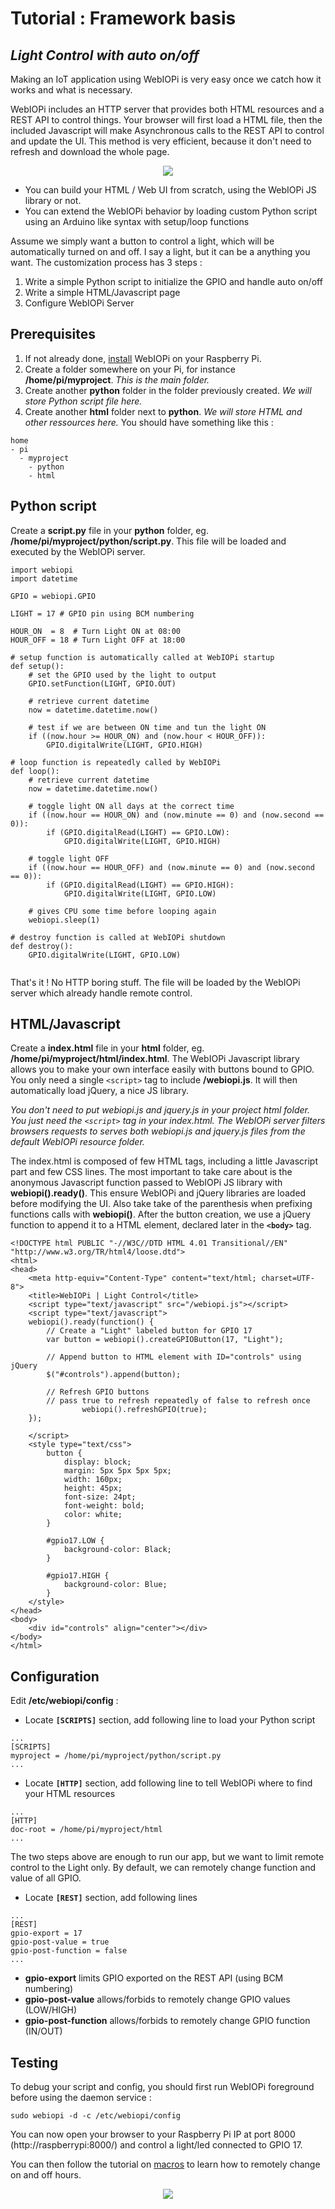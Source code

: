 # Tutorial : Framework basis #
## _Light Control with auto on/off_ ##
Making an IoT application using WebIOPi is very easy once we catch how it works and what is necessary.

WebIOPi includes an HTTP server that provides both HTML resources and a REST API to control things. Your browser will first load a HTML file, then the included Javascript will make Asynchronous calls to the REST API to control and update the UI. This method is very efficient, because it don't need to refresh and download the whole page.

<p align='center'><img src='http://trouch.com/wp-content/uploads/2014/01/webiopi-rest.png' /></p>

  * You can build your HTML / Web UI from scratch, using the WebIOPi JS library or not.
  * You can extend the WebIOPi behavior by loading custom Python script using an Arduino like syntax with setup/loop functions

Assume we simply want a button to control a light, which will be automatically turned on and off. I say a light, but it can be a anything you want. The customization process has 3 steps :
  1. Write a simple Python script to initialize the GPIO and handle auto on/off
  1. Write a simple HTML/Javascript page
  1. Configure WebIOPi Server


## Prerequisites ##
  1. If not already done, [install](INSTALL.md) WebIOPi on your Raspberry Pi.
  1. Create a folder somewhere on your Pi, for instance **/home/pi/myproject**. _This is the main folder._
  1. Create another **python** folder in the folder previously created. _We will store Python script file here._
  1. Create another **html** folder next to **python**. _We will store HTML and other ressources here._
You should have something like this :
```
home
- pi
  - myproject
    - python
    - html
```

## Python script ##
Create a **script.py** file in your **python** folder, eg. **/home/pi/myproject/python/script.py**. This file will be loaded and executed by the WebIOPi server.

```
import webiopi
import datetime

GPIO = webiopi.GPIO

LIGHT = 17 # GPIO pin using BCM numbering

HOUR_ON  = 8  # Turn Light ON at 08:00
HOUR_OFF = 18 # Turn Light OFF at 18:00

# setup function is automatically called at WebIOPi startup
def setup():
    # set the GPIO used by the light to output
    GPIO.setFunction(LIGHT, GPIO.OUT)

    # retrieve current datetime
    now = datetime.datetime.now()

    # test if we are between ON time and tun the light ON
    if ((now.hour >= HOUR_ON) and (now.hour < HOUR_OFF)):
        GPIO.digitalWrite(LIGHT, GPIO.HIGH)

# loop function is repeatedly called by WebIOPi 
def loop():
    # retrieve current datetime
    now = datetime.datetime.now()

    # toggle light ON all days at the correct time
    if ((now.hour == HOUR_ON) and (now.minute == 0) and (now.second == 0)):
        if (GPIO.digitalRead(LIGHT) == GPIO.LOW):
            GPIO.digitalWrite(LIGHT, GPIO.HIGH)

    # toggle light OFF
    if ((now.hour == HOUR_OFF) and (now.minute == 0) and (now.second == 0)):
        if (GPIO.digitalRead(LIGHT) == GPIO.HIGH):
            GPIO.digitalWrite(LIGHT, GPIO.LOW)

    # gives CPU some time before looping again
    webiopi.sleep(1)

# destroy function is called at WebIOPi shutdown
def destroy():
    GPIO.digitalWrite(LIGHT, GPIO.LOW)


```
That's it ! No HTTP boring stuff. The file will be loaded by the WebIOPi server which already handle remote control.

## HTML/Javascript ##
Create a **index.html** file in your **html** folder, eg. **/home/pi/myproject/html/index.html**.
The WebIOPi Javascript library allows you to make your own interface easily with buttons bound to GPIO. You only need a single `<script>` tag to include **/webiopi.js**. It will then automatically load jQuery, a nice JS library.

_You don't need to put webiopi.js and jquery.js in your project html folder. You just need the `<script>` tag in your index.html. The WebIOPi server filters browsers requests to serves both webiopi.js and jquery.js files from the default WebIOPi resource folder._

The index.html is composed of few HTML tags, including a little Javascript part and few CSS lines. The most important to take care about is the anonymous Javascript function passed to WebIOPi JS library with **webiopi().ready()**. This ensure WebIOPi and jQuery libraries are loaded before modifying the UI. Also take take of the parenthesis when prefixing functions calls with **webiopi()**. After the button creation, we use a jQuery function to append it to a HTML element, declared later in the **`<body>`** tag.

```
<!DOCTYPE html PUBLIC "-//W3C//DTD HTML 4.01 Transitional//EN" "http://www.w3.org/TR/html4/loose.dtd">
<html>
<head>
	<meta http-equiv="Content-Type" content="text/html; charset=UTF-8">
	<title>WebIOPi | Light Control</title>
	<script type="text/javascript" src="/webiopi.js"></script>
	<script type="text/javascript">
	webiopi().ready(function() {
		// Create a "Light" labeled button for GPIO 17
		var button = webiopi().createGPIOButton(17, "Light");

		// Append button to HTML element with ID="controls" using jQuery
		$("#controls").append(button);

		// Refresh GPIO buttons
		// pass true to refresh repeatedly of false to refresh once
                webiopi().refreshGPIO(true);
	});
		
	</script>
	<style type="text/css">
		button {
			display: block;
			margin: 5px 5px 5px 5px;
			width: 160px;
			height: 45px;
			font-size: 24pt;
			font-weight: bold;
			color: white;
		}
		
		#gpio17.LOW {
			background-color: Black;
		}
		
		#gpio17.HIGH {
			background-color: Blue;
		}
	</style>
</head>
<body>
	<div id="controls" align="center"></div>
</body>
</html>
```

## Configuration ##
Edit **/etc/webiopi/config** :
  * Locate **`[SCRIPTS]`** section, add following line to load your Python script
```
...
[SCRIPTS]
myproject = /home/pi/myproject/python/script.py
...
```
  * Locate **`[HTTP]`** section, add following line to tell WebIOPi where to find your HTML resources
```
...
[HTTP]
doc-root = /home/pi/myproject/html
...
```

The two steps above are enough to run our app, but we want to limit remote control to the Light only. By default, we can remotely change function and value of all GPIO.
  * Locate **`[REST]`** section, add following lines
```
...
[REST]
gpio-export = 17
gpio-post-value = true
gpio-post-function = false 
...
```
  * **gpio-export** limits GPIO exported on the REST API (using BCM numbering)
  * **gpio-post-value** allows/forbids to remotely change GPIO values (LOW/HIGH)
  * **gpio-post-function** allows/forbids to remotely change GPIO function (IN/OUT)


## Testing ##
To debug your script and config, you should first run WebIOPi foreground before using the daemon service :
```
sudo webiopi -d -c /etc/webiopi/config
```

You can now open your browser to your Raspberry Pi IP at port 8000 (http://raspberrypi:8000/) and control a light/led connected to GPIO 17.

You can then follow the tutorial on [macros](Tutorial_Macros.md) to learn how to remotely change on and off hours.

<p align='center'><img src='http://trouch.com/wp-content/uploads/2013/12/webiopi_tutorial_basis.png' /></p>